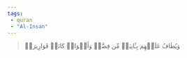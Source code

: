 ```yaml
---
tags: 
 - quran 
 - "Al-Insan"
---
```


> وَيُطَافُ عَلَيۡهِم بِـَٔانِيَةٖ مِّن فِضَّةٖ وَأَكۡوَابٖ كَانَتۡ قَوَارِيرَا۠
